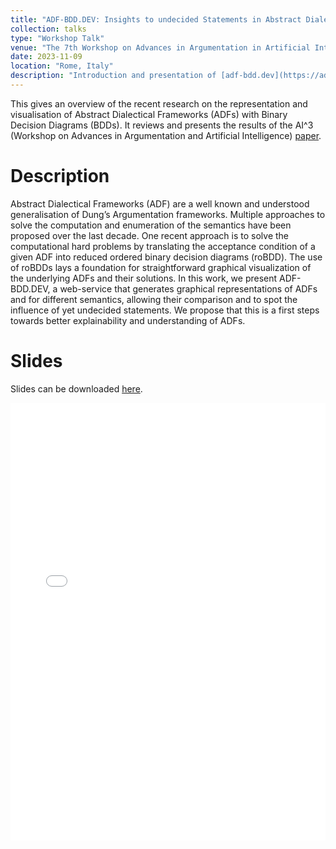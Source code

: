 ```yaml
---
title: "ADF-BDD.DEV: Insights to undecided Statements in Abstract Dialectical Frameworks"
collection: talks
type: "Workshop Talk"
venue: "The 7th Workshop on Advances in Argumentation in Artificial Intelligence (AI^3 2023) co-located with the 22nd International Conference of the Italian Association for Artificial Intelligence (AIxIA 2023)"
date: 2023-11-09
location: "Rome, Italy"
description: "Introduction and presentation of [adf-bdd.dev](https://adf-bdd.dev) by a talk about the accepted [paper](https://ceur-ws.org/Vol-3546/paper11.pdf)"
---
```

This gives an overview of the recent research on the representation and visualisation of Abstract Dialectical Frameworks (ADFs) with Binary Decision Diagrams (BDDs).
It reviews and presents the results of the AI^3 (Workshop on Advances in Argumentation and Artificial Intelligence) [paper](https://ceur-ws.org/Vol-3546/paper11.pdf).
# Description

Abstract Dialectical Frameworks (ADF) are a well known and understood generalisation of Dung’s Argumentation frameworks. Multiple approaches to solve the computation and enumeration of the semantics have been proposed over the last decade. One recent approach is to solve the computational hard problems by translating the acceptance condition of a given ADF into reduced ordered binary decision diagrams (roBDD). The use of roBDDs lays a foundation for straightforward graphical visualization of the underlying ADFs and their solutions. In this work, we present ADF-BDD.DEV, a web-service that generates graphical representations of ADFs and for different semantics, allowing their comparison and to spot the influence of yet undecided statements. We propose that this is a first steps towards better explainability and understanding of ADFs.

# Slides
Slides can be downloaded [here](/talk/20231109_rome_ai3.pdf).

<embed src="/talk/20231109_rome_ai3.pdf" width="100%" height="700" type='application/pdf'>

